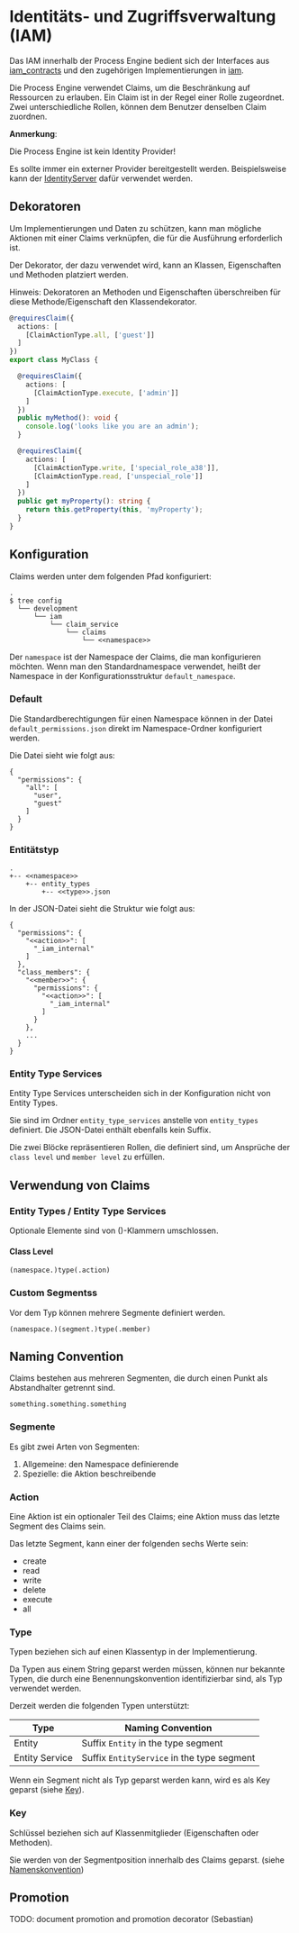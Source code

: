 # Identitäts- und Zugriffsverwaltung (IAM)

Das IAM innerhalb der Process Engine bedient sich der Interfaces aus
[iam_contracts](https://github.com/essential-projects/iam_contracts)
und den zugehörigen Implementierungen in
[iam](https://github.com/essential-projects/iam).

Die Process Engine verwendet Claims, um die Beschränkung auf 
Ressourcen zu erlauben. Ein Claim ist in der Regel einer Rolle
zugeordnet. Zwei unterschiedliche Rollen, können dem Benutzer denselben
Claim zuordnen.

**Anmerkung**:

Die Process Engine ist kein Identity Provider!

Es sollte immer ein externer Provider bereitgestellt werden.
Beispielsweise kann der [IdentityServer](https://identityserver.io/)
dafür verwendet werden.

## Dekoratoren

Um Implementierungen und Daten zu schützen, kann man mögliche Aktionen mit einer
Claims verknüpfen, die für die Ausführung erforderlich ist.

Der Dekorator, der dazu verwendet wird, kann an Klassen,
Eigenschaften und Methoden platziert werden.

Hinweis: Dekoratoren an Methoden und Eigenschaften überschreiben für diese 
Methode/Eigenschaft den Klassendekorator.

```typescript
@requiresClaim({
  actions: [
    [ClaimActionType.all, ['guest']]
  ]
})
export class MyClass {

  @requiresClaim({
    actions: [
      [ClaimActionType.execute, ['admin']]
    ]
  })
  public myMethod(): void {
    console.log('looks like you are an admin');
  }

  @requiresClaim({
    actions: [
      [ClaimActionType.write, ['special_role_a38']],
      [ClaimActionType.read, ['unspecial_role']]
    ]
  })
  public get myProperty(): string {
    return this.getProperty(this, 'myProperty');
  }
}
```

## Konfiguration

Claims werden unter dem folgenden Pfad konfiguriert:

```
.
$ tree config 
  └── development
      └── iam
          └── claim_service
              └── claims
                  └── <<namespace>>
```

Der `namespace` ist der Namespace der Claims, die man konfigurieren möchten.
Wenn man den Standardnamespace verwendet, heißt der Namespace in der
Konfigurationsstruktur `default_namespace`.

### Default

Die Standardberechtigungen für einen Namespace können in der Datei
`default_permissions.json` direkt im Namespace-Ordner konfiguriert werden.

Die Datei sieht wie folgt aus:

```
{
  "permissions": {
    "all": [
      "user",
      "guest"
    ]
  }
}
```

### Entitätstyp

```
.
+-- <<namespace>>
    +-- entity_types
        +-- <<type>>.json
```

In der JSON-Datei sieht die Struktur wie folgt aus:

```
{
  "permissions": {
    "<<action>>": [
      "_iam_internal"
    ]
  },
  "class_members": {
    "<<member>>": {
      "permissions": {
        "<<action>>": [
          "_iam_internal"
        ]
      }
    },
    ...
  }
}
```

### Entity Type Services

Entity Type Services unterscheiden sich in der Konfiguration nicht von Entity Types.

Sie sind im Ordner `entity_type_services` anstelle von `entity_types` definiert.
Die JSON-Datei enthält ebenfalls kein Suffix.

Die zwei Blöcke repräsentieren Rollen, die definiert sind, um Ansprüche der
`class level` und `member level` zu erfüllen.

## Verwendung von Claims

### Entity Types / Entity Type Services

Optionale Elemente sind von ()-Klammern umschlossen.

#### Class Level

```
(namespace.)type(.action)
```

### Custom Segmentss

Vor dem Typ können mehrere Segmente definiert werden.

```
(namespace.)(segment.)type(.member)
```

## Naming Convention

Claims bestehen aus mehreren Segmenten, die durch einen Punkt als Abstandhalter
getrennt sind.

```
something.something.something
```

### Segmente

Es gibt zwei Arten von Segmenten:

1. Allgemeine: den Namespace definierende
1. Spezielle: die Aktion beschreibende

### Action

Eine Aktion ist ein optionaler Teil des Claims;
eine Aktion muss das letzte Segment des Claims sein.

Das letzte Segment, kann einer der folgenden sechs Werte sein:

* create
* read
* write
* delete
* execute
* all

### Type

Typen beziehen sich auf einen Klassentyp in der Implementierung.

Da Typen aus einem String geparst werden müssen, können nur bekannte Typen, die
durch eine Benennungskonvention identifizierbar sind, als Typ verwendet werden.

Derzeit werden die folgenden Typen unterstützt:

Type | Naming Convention
---------|----------
 Entity | Suffix `Entity` in the type segment
 Entity Service | Suffix `EntityService` in the type segment

Wenn ein Segment nicht als Typ geparst werden kann, wird es als Key geparst (siehe [Key](#key)).

### Key

Schlüssel beziehen sich auf Klassenmitglieder (Eigenschaften oder Methoden).

Sie werden von der Segmentposition innerhalb des Claims geparst. (siehe [Namenskonvention](#naming-convention))

## Promotion

TODO: document promotion and promotion decorator (Sebastian)
